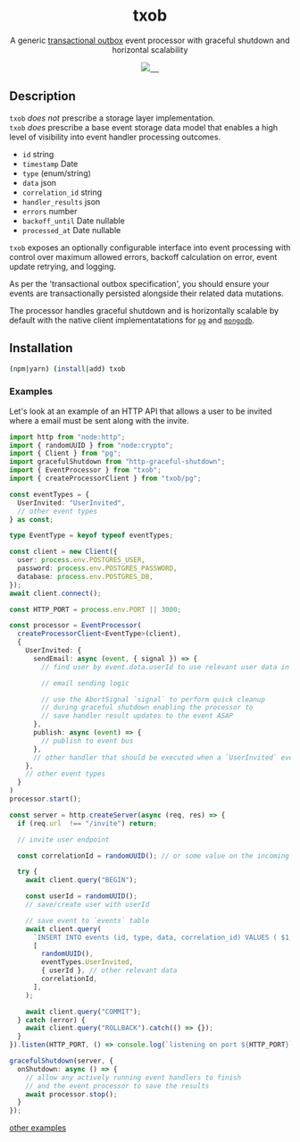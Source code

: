 <h1 align="center">txob</h1>
<p align="center">A generic <a href="https://microservices.io/patterns/data/transactional-outbox.html">transactional outbox</a> event processor with graceful shutdown and horizontal scalability</p>
<p align="center">
  <a href="https://codecov.io/gh/dillonstreator/txob" >
    <img src="https://codecov.io/gh/dillonstreator/txob/graph/badge.svg?token=E9M7G67VLL"/>
  </a>
  <a aria-label="NPM version" href="https://www.npmjs.com/package/txob">
    <img alt="" src="https://badgen.net/npm/v/txob?v=0.0.19">
  </a>
  <a aria-label="License" href="https://github.com/dillonstreator/txob/blob/main/LICENSE">
    <img alt="" src="https://badgen.net/npm/license/txob">
  </a>
  <a aria-label="Typescript" href="https://github.com/dillonstreator/txob/blob/main/src/cache.ts">
    <img alt="" src="https://badgen.net/npm/types/txob">
  </a>
  <a aria-label="CodeFactor" href="https://www.codefactor.io/repository/github/dillonstreator/txob">
    <img alt="" src="https://www.codefactor.io/repository/github/dillonstreator/txob/badge">
  </a>
</p>

## Description

`txob` _does not_ prescribe a storage layer implementation.\
`txob` _does_ prescribe a base event storage data model that enables a high level of visibility into event handler processing outcomes.

- `id` string
- `timestamp` Date
- `type` (enum/string)
- `data` json
- `correlation_id` string
- `handler_results` json
- `errors` number
- `backoff_until` Date nullable
- `processed_at` Date nullable

`txob` exposes an optionally configurable interface into event processing with control over maximum allowed errors, backoff calculation on error, event update retrying, and logging.

As per the 'transactional outbox specification', you should ensure your events are transactionally persisted alongside their related data mutations.

The processor handles graceful shutdown and is horizontally scalable by default with the native client implementatations for [`pg`](./src/pg/client.ts) and [`mongodb`](./src/mongodb/client.ts).

## Installation

```sh
(npm|yarn) (install|add) txob
```

### Examples

Let's look at an example of an HTTP API that allows a user to be invited where a email must be sent along with the invite.

```ts
import http from "node:http";
import { randomUUID } from "node:crypto";
import { Client } from "pg";
import gracefulShutdown from "http-graceful-shutdown";
import { EventProcessor } from "txob";
import { createProcessorClient } from "txob/pg";

const eventTypes = {
  UserInvited: "UserInvited",
  // other event types
} as const;

type EventType = keyof typeof eventTypes;

const client = new Client({
  user: process.env.POSTGRES_USER,
  password: process.env.POSTGRES_PASSWORD,
  database: process.env.POSTGRES_DB,
});
await client.connect();

const HTTP_PORT = process.env.PORT || 3000;

const processor = EventProcessor(
  createProcessorClient<EventType>(client),
  {
    UserInvited: {
      sendEmail: async (event, { signal }) => {
        // find user by event.data.userId to use relevant user data in email sending

        // email sending logic

        // use the AbortSignal `signal` to perform quick cleanup
        // during graceful shutdown enabling the processor to
        // save handler result updates to the event ASAP
      },
      publish: async (event) => {
        // publish to event bus
      },
      // other handler that should be executed when a `UserInvited` event is saved
    },
    // other event types
  }
)
processor.start();

const server = http.createServer(async (req, res) => {
  if (req.url  !== "/invite") return;

  // invite user endpoint

  const correlationId = randomUUID(); // or some value on the incoming request such as a request id

  try {
    await client.query("BEGIN");

    const userId = randomUUID();
    // save/create user with userId

    // save event to `events` table
    await client.query(
      `INSERT INTO events (id, type, data, correlation_id) VALUES ( $1, $2, $3, $4 )`,
      [
        randomUUID(),
        eventTypes.UserInvited,
        { userId }, // other relevant data
        correlationId,
      ],
    );

    await client.query("COMMIT");
  } catch (error) {
    await client.query("ROLLBACK").catch(() => {});
  }
}).listen(HTTP_PORT, () => console.log(`listening on port ${HTTP_PORT}`));

gracefulShutdown(server, {
  onShutdown: async () => {
    // allow any actively running event handlers to finish
    // and the event processor to save the results
    await processor.stop();
  }
});
```

[other examples](./examples)

